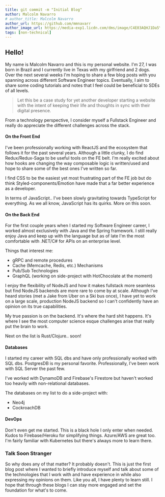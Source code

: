 ```yaml
---
title: git commit -m "Initial Blog"
author: Malcolm Navarro
# author_title: Malcolm Navarro
author_url: https://github.com/mmnavarr
author_image_url: https://media-exp1.licdn.com/dms/image/C4E03AQHJ1Da5YIl0Pw/profile-displayphoto-shrink_400_400/0?e=1606348800&v=beta&t=961soqVyLZVCQc7EfB4SM9o2dBZ9VljSP5FMyGDJT-0
tags: [non-technical]
---
```


## Hello!

My name is Malcolm Navarro and this is my personal website.
I'm 27, I was born in Brazil and I currently live in Texas with my girlfriend and 2 dogs. Over the next several weeks I'm hoping to share a few blog posts with you spanning across different Software Engineer topics. Eventually, I aim to share some coding tutorials and notes that I feel could be beneficial to SDEs of all levels.

<!--truncate-->

> Let this be a case study for yet another developer starting a website with the intent of keeping their life and thoughts in sync with their digital presence.

From a technology perspective, I consider myself a Fullstack Engineer and really do appreciate the different challenges across the stack.

#### On the Front End
I've been professionally working with ReactJS and the ecosystem that follows it for the past several years. Although a little clunky, I do find Redux/Redux-Saga to be useful tools on the FE belt. I'm really excited about how hooks are changing the way composable logic is written/used and hope to share some of the best ones I've written so far.

I find CSS to be the easiest yet most frustrating part of the FE job but do think Styled-components/Emotion have made that a far better experience as a developer.

In terms of JavaScript.. I've been slowly gravitating towards TypeScript for everything. As we all know, JavaScript has its quirks. More on this soon.

#### On the Back End
For the first couple years when I started my Software Engineer career, I worked almost exclusively with Java and the Spring framework. I still really enjoy Java and keep up with the language but as of late I'm the most comfortable with .NET/C# for APIs on an enterprise level.

Things that interest me:
- gRPC and remote procedures
- Cache (Memcache, Redis, etc.) Mechanisms
- Pub/Sub Technologies
- GraphQL (working on side-project with HotChocolate at the moment)

I enjoy the flexibility of NodeJS and how it makes fullstack more seamless but find NodeJS backends are more rare to come by at scale. Although I've heard stories (met a Jake from Uber on a Ski bus once), I have yet to work on a large scale, production NodeJS backend so I can't confidently have an opinion on its true capabilities.

My true passion is on the backend. It's where the hard shit happens. It's where I see the most computer science esque challenges arise that really put the brain to work.

Next on the list is Rust/Clojure.. soon!

#### Databases
I started my career with SQL dbs and have only professionally worked with SQL dbs. PostgresDB is my personal favorite. Professionally, I've been work with SQL Server the past few.

I've worked with DynamoDB and Firebase's Firestore but haven't worked too heavily with non-relational databases.

The databases on my list to do a side-project with:
- Neo4j
- CockroachDB

#### DevOps
Don't even get me started. This is a black hole I only enter when needed. Kudos to Firebase/Heroku for simplifying things. Azure/AWS are great too. I'm fairly familiar with Kubernetes but there's always more to learn there.

### Talk Soon Stranger
So why does any of that matter? It probably doesn't. This is just the first blog post where I wanted to briefly introduce myself and talk about some of the technologies that I work with and have experience in while also expressing my opinions on them. Like you all, I have plenty to learn still. I hope that through these blogs I can stay more engaged and set the foundation for what's to come.